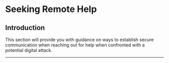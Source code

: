 # Seeking Remote Help

## Introduction

This section will provide you with guidance on ways to establish secure communication when reaching out for help when confronted with a potential digital attack.
***